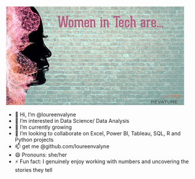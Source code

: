 ![women in tech image GIF](women-in-tech.gif)

- 👋 Hi, I’m @loureenvalyne
- 👀 I’m interested in Data Science/ Data Analysis
- 🌱 I’m currently growing
- 💞️ I’m looking to collaborate on Excel, Power BI, Tableau, SQL, R and Python projects
- 📫 get me @github.com/loureenvalyne
- 😄 Pronouns: she/her
- ⚡ Fun fact: I genuinely enjoy working with numbers and uncovering the stories they tell

<!---
loureenvalyne/loureenvalyne is a ✨ special ✨ repository because its `README.md` (this file) appears on your GitHub profile.
You can click the Preview link to take a look at your changes.
--->
